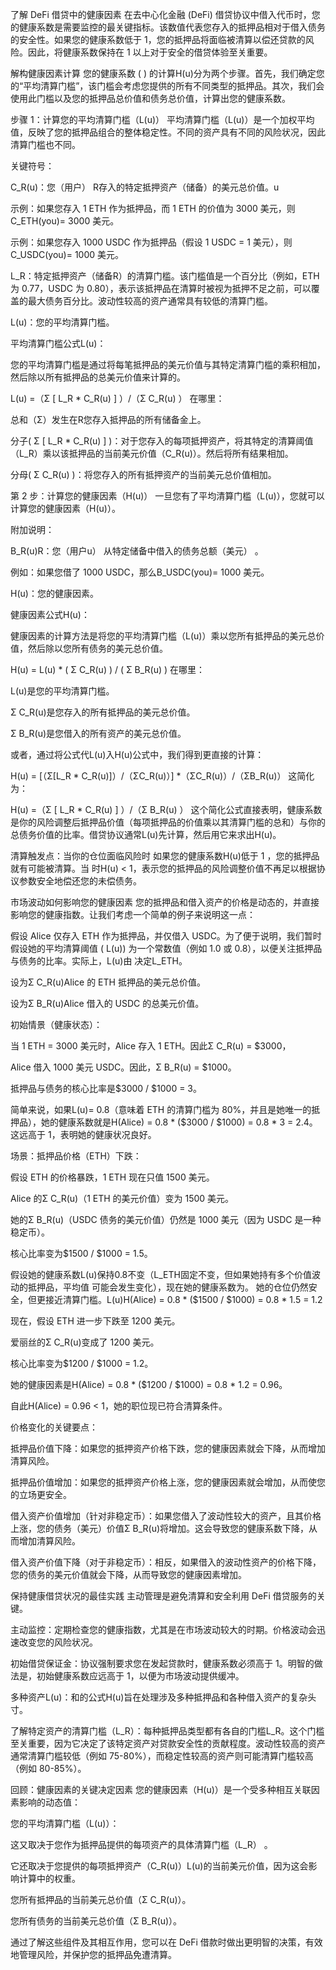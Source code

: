 了解 DeFi 借贷中的健康因素
在去中心化金融 (DeFi) 借贷协议中借入代币时，您的健康系数是需要监控的最关键指标。该数值代表您存入的抵押品相对于借入债务的安全性。如果您的健康系数低于 1，您的抵押品将面临被清算以偿还贷款的风险。因此，将健康系数保持在 1 以上对于安全的借贷体验至关重要。

解构健康因素计算
您的健康系数 ( ) 的计算H(u)分为两个步骤。首先，我们确定您的“平均清算门槛”，该门槛会考虑您提供的所有不同类型的抵押品。其次，我们会使用此门槛以及您的抵押品总价值和债务总价值，计算出您的健康系数。

步骤 1：计算您的平均清算门槛（L(u)）
平均清算门槛（L(u)）是一个加权平均值，反映了您的抵押品组合的整体稳定性。不同的资产具有不同的风险状况，因此清算门槛也不同。

关键符号：

C_R(u)：您（用户） R存入的特定抵押资产（储备）的美元总价值。u

示例：如果您存入 1 ETH 作为抵押品，而 1 ETH 的价值为 3000 美元，则C_ETH(you)= 3000 美元。

示例：如果您存入 1000 USDC 作为抵押品（假设 1 USDC = 1 美元），则C_USDC(you)= 1000 美元。

L_R：特定抵押资产（储备R）的清算门槛。该门槛值是一个百分比（例如，ETH 为 0.77，USDC 为 0.80），表示该抵押品在清算时被视为抵押不足之前，可以覆盖的最大债务百分比。波动性较高的资产通常具有较低的清算门槛。

L(u)：您的平均清算门槛。

平均清算门槛公式L(u)：

您的平均清算门槛是通过将每笔抵押品的美元价值与其特定清算门槛的乘积相加，然后除以所有抵押品的总美元价值来计算的。

L(u) =（Σ [ L_R * C_R(u) ] ）/（Σ C_R(u) ）
在哪里：

总和（Σ）发生在R您存入抵押品的所有储备金上。

分子( Σ [ L_R * C_R(u) ] )：对于您存入的每项抵押资产，将其特定的清算阈值（L_R）乘以该抵押品的当前美元价值（C_R(u)）。然后将所有结果相加。

分母( Σ C_R(u) )：将您存入的所有抵押资产的当前美元总价值相加。

第 2 步：计算您的健康因素（H(u)）
一旦您有了平均清算门槛（L(u)），您就可以计算您的健康因素（H(u)）。

附加说明：

B_R(u)R：您（用户u） 从特定储备中借入的债务总额（美元） 。

例如：如果您借了 1000 USDC，那么B_USDC(you)= 1000 美元。

H(u)：您的健康因素。

健康因素公式H(u)：

健康因素的计算方法是将您的平均清算门槛（L(u)）乘以您所有抵押品的美元总价值，然后除以您所有债务的美元总价值。

H(u) = L(u) * ( Σ C_R(u) ) / ( Σ B_R(u) )
在哪里：

L(u)是您的平均清算门槛。

Σ C_R(u)是您存入的所有抵押品的美元总价值。

Σ B_R(u)是您借入的所有资产的美元总价值。

或者，通过将公式代L(u)入H(u)公式中，我们得到更直接的计算：

H(u) = [（Σ[L_R * C_R(u)]）/（ΣC_R(u)）] *（ΣC_R(u)）/（ΣB_R(u)）
这简化为：

H(u) =（Σ [ L_R * C_R(u) ] ）/（Σ B_R(u) ）
这个简化公式直接表明，健康系数是你的风险调整后抵押品价值（每项抵押品的价值乘以其清算门槛的总和）与你的总债务价值的比率。借贷协议通常L(u)先计算，然后用它来求出H(u)。

清算触发点：当你的仓位面临风险时
如果您的健康系数H(u)低于 1 ，您的抵押品就有可能被清算。当 时H(u) < 1，表示您的抵押品的风险调整价值不再足以根据协议参数安全地偿还您的未偿债务。

市场波动如何影响您的健康因素
您的抵押品和借入资产的价格是动态的，并直接影响您的健康指数。让我们考虑一个简单的例子来说明这一点：

假设 Alice 仅存入 ETH 作为抵押品，并仅借入 USDC。为了便于说明，我们暂时假设她的平均清算阈值 ( L(u)) 为一个常数值（例如 1.0 或 0.8），以便关注抵押品与债务的比率。实际上，L(u)由 决定L_ETH。

设为Σ C_R(u)Alice 的 ETH 抵押品的美元总价值。

设为Σ B_R(u)Alice 借入的 USDC 的总美元价值。

初始情景（健康状态）：

当 1 ETH = 3000 美元时，Alice 存入 1 ETH。因此Σ C_R(u) = $3000，

Alice 借入 1000 美元 USDC。因此，Σ B_R(u) = $1000。

抵押品与债务的核心比率是$3000 / $1000 = 3。

简单来说，如果L(u)= 0.8（意味着 ETH 的清算门槛为 80%，并且是她唯一的抵押品），她的健康系数就是H(Alice) = 0.8 * ($3000 / $1000) = 0.8 * 3 = 2.4。这远高于 1，表明她的健康状况良好。

场景：抵押品价格（ETH）下跌：

假设 ETH 的价格暴跌，1 ETH 现在只值 1500 美元。

Alice 的Σ C_R(u)（1 ETH 的美元价值）变为 1500 美元。

她的Σ B_R(u)（USDC 债务的美元价值）仍然是 1000 美元（因为 USDC 是一种稳定币）。

核心比率变为$1500 / $1000 = 1.5。

假设她的健康系数L(u)保持0.8不变（L_ETH固定不变，但如果她持有多个价值波动的抵押品，平均值 可能会发生变化），现在她的健康系数为。 她的仓位仍然安全，但更接近清算门槛。L(u)H(Alice) = 0.8 * ($1500 / $1000) = 0.8 * 1.5 = 1.2

现在，假设 ETH 进一步下跌至 1200 美元。

爱丽丝的Σ C_R(u)变成了 1200 美元。

核心比率变为$1200 / $1000 = 1.2。

她的健康因素是H(Alice) = 0.8 * ($1200 / $1000) = 0.8 * 1.2 = 0.96。

自此H(Alice) = 0.96 < 1，她的职位现已符合清算条件。

价格变化的关键要点：

抵押品价值下降：如果您的抵押资产价格下跌，您的健康因素就会下降，从而增加清算风险。

抵押品价值增加：如果您的抵押资产价格上涨，您的健康因素就会增加，从而使您的立场更安全。

借入资产价值增加（针对非稳定币）：如果您借入了波动性较大的资产，且其价格上涨，您的债务（美元）价值Σ B_R(u)将增加。这会导致您的健康系数下降，从而增加清算风险。

借入资产价值下降（对于非稳定币）：相反，如果借入的波动性资产的价格下降，您的债务的美元价值就会下降，从而导致您的健康因素增加。

保持健康借贷状况的最佳实践
主动管理是避免清算和安全利用 DeFi 借贷服务的关键。

主动监控：定期检查您的健康指数，尤其是在市场波动较大的时期。价格波动会迅速改变您的风险状况。

初始借贷保证金：协议强制要求您在发起贷款时，健康系数必须高于 1。明智的做法是，初始健康系数应远高于 1，以便为市场波动提供缓冲。

多种资产L(u)：和的公式H(u)旨在处理涉及多种抵押品和各种借入资产的复杂头寸。

了解特定资产的清算门槛（L_R）：每种抵押品类型都有各自的门槛L_R。这个门槛至关重要，因为它决定了该特定资产对贷款安全性的贡献程度。波动性较高的资产通常清算门槛较低（例如 75-80%），而稳定性较高的资产则可能清算门槛较高（例如 80-85%）。

回顾：健康因素的关键决定因素
您的健康因素（H(u)）是一个受多种相互关联因素影响的动态值：

您的平均清算门槛（L(u)）：

这又取决于您作为抵押品提供的每项资产的具体清算门槛（L_R） 。

它还取决于您提供的每项抵押资产（C_R(u)）L(u)的当前美元价值，因为这会影响计算中的权重。

您所有抵押品的当前美元总价值（Σ C_R(u)）。

您所有债务的当前美元总价值（Σ B_R(u)）。

通过了解这些组件及其相互作用，您可以在 DeFi 借款时做出更明智的决策，有效地管理风险，并保护您的抵押品免遭清算。
